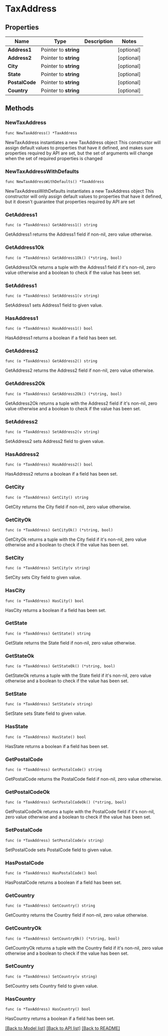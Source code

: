 # TaxAddress

## Properties

Name | Type | Description | Notes
------------ | ------------- | ------------- | -------------
**Address1** | Pointer to **string** |  | [optional] 
**Address2** | Pointer to **string** |  | [optional] 
**City** | Pointer to **string** |  | [optional] 
**State** | Pointer to **string** |  | [optional] 
**PostalCode** | Pointer to **string** |  | [optional] 
**Country** | Pointer to **string** |  | [optional] 

## Methods

### NewTaxAddress

`func NewTaxAddress() *TaxAddress`

NewTaxAddress instantiates a new TaxAddress object
This constructor will assign default values to properties that have it defined,
and makes sure properties required by API are set, but the set of arguments
will change when the set of required properties is changed

### NewTaxAddressWithDefaults

`func NewTaxAddressWithDefaults() *TaxAddress`

NewTaxAddressWithDefaults instantiates a new TaxAddress object
This constructor will only assign default values to properties that have it defined,
but it doesn't guarantee that properties required by API are set

### GetAddress1

`func (o *TaxAddress) GetAddress1() string`

GetAddress1 returns the Address1 field if non-nil, zero value otherwise.

### GetAddress1Ok

`func (o *TaxAddress) GetAddress1Ok() (*string, bool)`

GetAddress1Ok returns a tuple with the Address1 field if it's non-nil, zero value otherwise
and a boolean to check if the value has been set.

### SetAddress1

`func (o *TaxAddress) SetAddress1(v string)`

SetAddress1 sets Address1 field to given value.

### HasAddress1

`func (o *TaxAddress) HasAddress1() bool`

HasAddress1 returns a boolean if a field has been set.

### GetAddress2

`func (o *TaxAddress) GetAddress2() string`

GetAddress2 returns the Address2 field if non-nil, zero value otherwise.

### GetAddress2Ok

`func (o *TaxAddress) GetAddress2Ok() (*string, bool)`

GetAddress2Ok returns a tuple with the Address2 field if it's non-nil, zero value otherwise
and a boolean to check if the value has been set.

### SetAddress2

`func (o *TaxAddress) SetAddress2(v string)`

SetAddress2 sets Address2 field to given value.

### HasAddress2

`func (o *TaxAddress) HasAddress2() bool`

HasAddress2 returns a boolean if a field has been set.

### GetCity

`func (o *TaxAddress) GetCity() string`

GetCity returns the City field if non-nil, zero value otherwise.

### GetCityOk

`func (o *TaxAddress) GetCityOk() (*string, bool)`

GetCityOk returns a tuple with the City field if it's non-nil, zero value otherwise
and a boolean to check if the value has been set.

### SetCity

`func (o *TaxAddress) SetCity(v string)`

SetCity sets City field to given value.

### HasCity

`func (o *TaxAddress) HasCity() bool`

HasCity returns a boolean if a field has been set.

### GetState

`func (o *TaxAddress) GetState() string`

GetState returns the State field if non-nil, zero value otherwise.

### GetStateOk

`func (o *TaxAddress) GetStateOk() (*string, bool)`

GetStateOk returns a tuple with the State field if it's non-nil, zero value otherwise
and a boolean to check if the value has been set.

### SetState

`func (o *TaxAddress) SetState(v string)`

SetState sets State field to given value.

### HasState

`func (o *TaxAddress) HasState() bool`

HasState returns a boolean if a field has been set.

### GetPostalCode

`func (o *TaxAddress) GetPostalCode() string`

GetPostalCode returns the PostalCode field if non-nil, zero value otherwise.

### GetPostalCodeOk

`func (o *TaxAddress) GetPostalCodeOk() (*string, bool)`

GetPostalCodeOk returns a tuple with the PostalCode field if it's non-nil, zero value otherwise
and a boolean to check if the value has been set.

### SetPostalCode

`func (o *TaxAddress) SetPostalCode(v string)`

SetPostalCode sets PostalCode field to given value.

### HasPostalCode

`func (o *TaxAddress) HasPostalCode() bool`

HasPostalCode returns a boolean if a field has been set.

### GetCountry

`func (o *TaxAddress) GetCountry() string`

GetCountry returns the Country field if non-nil, zero value otherwise.

### GetCountryOk

`func (o *TaxAddress) GetCountryOk() (*string, bool)`

GetCountryOk returns a tuple with the Country field if it's non-nil, zero value otherwise
and a boolean to check if the value has been set.

### SetCountry

`func (o *TaxAddress) SetCountry(v string)`

SetCountry sets Country field to given value.

### HasCountry

`func (o *TaxAddress) HasCountry() bool`

HasCountry returns a boolean if a field has been set.


[[Back to Model list]](../README.md#documentation-for-models) [[Back to API list]](../README.md#documentation-for-api-endpoints) [[Back to README]](../README.md)


